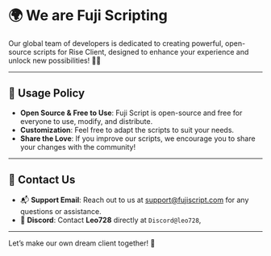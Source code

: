 # 🌍 **We are Fuji Scripting**

Our global team of developers is dedicated to creating powerful, open-source scripts for Rise Client, designed to enhance your experience and unlock new possibilities! 🌟✨  

---

## 📜 **Usage Policy**  
- **Open Source & Free to Use**: Fuji Script is open-source and free for everyone to use, modify, and distribute.  
- **Customization**: Feel free to adapt the scripts to suit your needs.  
- **Share the Love**: If you improve our scripts, we encourage you to share your changes with the community!  

---

## 💬 **Contact Us**  
- 📬 **Support Email**: Reach out to us at [support@fujiscript.com](mailto:support@fujiscript.com) for any questions or assistance.  
- 💬 **Discord**: Contact **Leo728** directly at `Discord@leo728`,

---

Let’s make our own dream client together! 🚀
